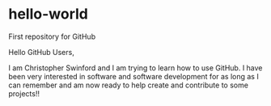 # hello-world
First repository for GitHub

Hello GitHub Users,

I am Christopher Swinford and I am trying to learn how to use GitHub. I have been very interested in software and software development for
as long as I can remember and am now ready to help create and contribute to some projects!!


